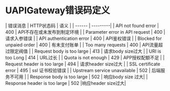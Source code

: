 

# UAPIGateway错误码定义
| 错误消息 | HTTP状态码 | 语义 | 
| ------ | ---------|
| API not found error | 400 | API不存在或未发布到制定环境 |
| Parameter error in API request | 400 | 请求入参错误 |
| API authentication error | 400 | API鉴权错误 |
| Blocked for unpaied order | 400 | 有未支付账单 |
| Too many requests | 400 | API流量超过限定阀值 |
| Request body is too large | 413 | 请求body size过大 |
| URI is too Long | 414 | URL过长 |
| Quota is not enough | 429 |  APP授权配额不足 |
| Request header is too large | 494 | 请求header size过大 |
| SSL certificate error | 495 | ssl 证书校验错误 |
| Upstream service unavailable | 502 | 后端服务不可用 |
| Response body is too large | 502 | 响应body size 过大| 
| Response header is too large | 502 |响应header size过大|

